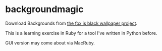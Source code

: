 backgroundmagic
===============

Download Backgrounds from [the fox is black wallpaper project](http://www.thefoxisblack.com/category/the-desktop-wallpaper-project/).

This is a learning exercise in Ruby for a tool I've written in Python before. 

GUI version may come about via MacRuby.
